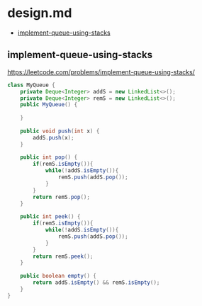 # design.md

+ [implement-queue-using-stacks](#implement-queue-using-stacks)

## implement-queue-using-stacks

https://leetcode.com/problems/implement-queue-using-stacks/

```java
class MyQueue {
    private Deque<Integer> addS = new LinkedList<>();
    private Deque<Integer> remS = new LinkedList<>();
    public MyQueue() {
           
    }
    
    public void push(int x) {
        addS.push(x);    
    }
    
    public int pop() {
        if(remS.isEmpty()){
            while(!addS.isEmpty()){
                remS.push(addS.pop());
            }
        }
        return remS.pop();    
    }
    
    public int peek() {
        if(remS.isEmpty()){
            while(!addS.isEmpty()){
                remS.push(addS.pop());
            }
        }
        return remS.peek();    
    }
    
    public boolean empty() {
        return addS.isEmpty() && remS.isEmpty();    
    }
}
```
